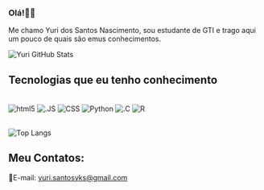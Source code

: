 ### Olá!👋🏽
Me chamo Yuri dos Santos Nascimento, sou estudante de GTI e trago aqui um pouco de quais são emus conhecimentos.




![Yuri GitHub Stats](https://github-readme-stats.vercel.app/api?username=yuri-sant-nasc&theme=transparent&bg_color=000&border_color=30A3DC&show_icons=true&icon_color=30A3DC&title_color=E94D5F&text_color=FFF)


## Tecnologias que eu tenho conhecimento

<div style="display: inline_block"><br/>
   <img align="center" alt="html5" src="https://img.shields.io/badge/HTML5-E34F26?style=for-the-badge&logo=html5&logoColor=white"/>
   <img align="center" alt=".JS" src="https://img.shields.io/badge/JavaScript-323330?style=for-the-badge&logo=javascript&logoColor=F7DF1E" />
   <img align="center" alt="CSS" src="https://img.shields.io/badge/CSS3-1572B6?style=for-the-badge&logo=css3&logoColor=white" />
   <img align="center" alt="Python" src="https://img.shields.io/badge/Python-14354C?style=for-the-badge&logo=python&logoColor=white" />
   <img align="center" alt=" .C" src="https://img.shields.io/badge/C-00599C?style=for-the-badge&logo=c&logoColor=white" />
   <img align="center" alt="R" src="https://img.shields.io/badge/R-276DC3?style=for-the-badge&logo=r&logoColor=white"/>
</div> <br/>

![Top Langs](https://github-readme-stats-git-masterrstaa-rickstaa.vercel.app/api/top-langs/?username=yuri-sant-nasc&bg_color=000&border_color=30A3DC&title_color=E94D5F&text_color=FFF)

## Meu Contatos:
📧E-mail: yuri.santosyks@gmail.com


